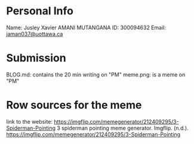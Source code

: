 # Personal Info

Name: Jusley Xavier AMANI MUTANGANA
ID: 300094632
Email: jaman037@uottawa.ca

# Submission

BLOG.md: contains the 20 min writing on "PM"
meme.png: is a meme on "PM"

# Row sources for the meme

link to the website: https://imgflip.com/memegenerator/212409295/3-Spiderman-Pointing
3 spiderman pointing meme generator. Imgflip. (n.d.). https://imgflip.com/memegenerator/212409295/3-Spiderman-Pointing 